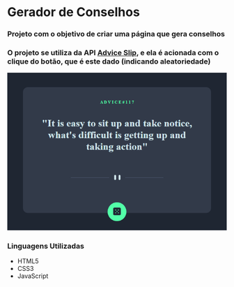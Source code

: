 # Gerador de Conselhos

### Projeto com o objetivo de criar uma página que gera conselhos

### O projeto se utiliza da API <a href="https://api.adviceslip.com/">Advice Slip</a>, e ela é acionada com o clique do botão, que é este dado (indicando aleatoriedade)

<img src="src/images/gerador-de-conselhos.png"/>

### Linguagens Utilizadas
- HTML5
- CSS3
- JavaScript